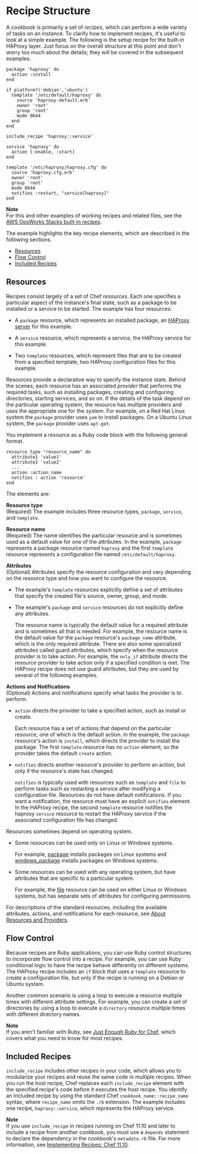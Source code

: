 # Recipe Structure<a name="cookbooks-101-basics-structure"></a>

A cookbook is primarily a set of *recipes*, which can perform a wide variety of tasks on an instance\. To clarify how to implement recipes, it's useful to look at a simple example\. The following is the setup recipe for the built\-in HAProxy layer\. Just focus on the overall structure at this point and don't worry too much about the details; they will be covered in the subsequent examples\.

```
package 'haproxy' do
  action :install
end

if platform?('debian','ubuntu')
  template '/etc/default/haproxy' do
    source 'haproxy-default.erb'
    owner 'root'
    group 'root'
    mode 0644
  end
end

include_recipe 'haproxy::service'

service 'haproxy' do
  action [:enable, :start]
end

template '/etc/haproxy/haproxy.cfg' do
  source 'haproxy.cfg.erb'
  owner 'root'
  group 'root'
  mode 0644
  notifies :restart, "service[haproxy]"
end
```

**Note**  
For this and other examples of working recipes and related files, see the [AWS OpsWorks Stacks built\-in recipes](https://github.com/aws/opsworks-cookbooks)\.

The example highlights the key recipe elements, which are described in the following sections\.


+ [Resources](#cookbooks-101-basics-structure-resources)
+ [Flow Control](#cookbooks-101-basics-structure-ruby)
+ [Included Recipes](#cookbooks-101-basics-structure-include)

## Resources<a name="cookbooks-101-basics-structure-resources"></a>

Recipes consist largely of a set of Chef *resources*\. Each one specifies a particular aspect of the instance's final state, such as a package to be installed or a service to be started\. The example has four resources:

+ A `package` resource, which represents an installed package, an [HAProxy server](http://haproxy.1wt.eu/) for this example\.

+ A `service` resource, which represents a service, the HAProxy service for this example\.

+ Two `template` resources, which represent files that are to be created from a specified template, two HAProxy configuration files for this example\.

Resources provide a declarative way to specify the instance state\. Behind the scenes, each resource has an associated *provider* that performs the required tasks, such as installing packages, creating and configuring directories, starting services, and so on\. If the details of the task depend on the particular operating system, the resource has multiple providers and uses the appropriate one for the system\. For example, on a Red Hat Linux system the `package` provider uses `yum` to install packages\. On a Ubuntu Linux system, the `package` provider uses `apt-get`\.

You implement a resource as a Ruby code block with the following general format\.

```
resource_type "resource_name" do
  attribute1 'value1'
  attribute2 'value2'
  ...
  action :action_name
  notifies : action 'resource'
end
```

The elements are:

**Resource type**  
\(Required\) The example includes three resource types, `package`, `service`, and `template`\.

**Resource name**  
\(Required\) The name identifies the particular resource and is sometimes used as a default value for one of the attributes\. In the example, `package` represents a package resource named `haproxy` and the first `template` resource represents a configuration file named `/etc/default/haproxy`\.

**Attributes**  
\(Optional\) Attributes specify the resource configuration and vary depending on the resource type and how you want to configure the resource\.  

+ The example's `template` resources explicitly define a set of attributes that specify the created file's source, owner, group, and mode\. 

+ The example's `package` and `service` resources do not explicitly define any attributes\.

  The resource name is typically the default value for a required attribute and is sometimes all that is needed\. For example, the resource name is the default value for the `package` resource's `package_name` attribute, which is the only required attribute\.
There are also some specialized attributes called guard attributes, which specify when the resource provider is to take action\. For example, the `only_if` attribute directs the resource provider to take action only if a specified condition is met\. The HAProxy recipe does not use guard attributes, but they are used by several of the following examples\.

**Actions and Notifications**  
\(Optional\) Actions and notifications specify what tasks the provider is to perform\.  

+ `action` directs the provider to take a specified action, such as install or create\.

  Each resource has a set of actions that depend on the particular resource, one of which is the default action\. In the example, the `package` resource's action is `install`, which directs the provider to install the package\. The first `template` resource has no `action` element, so the provider takes the default `create` action\.

+ `notifies` directs another resource's provider to perform an action, but only if the resource's state has changed\.

  `notifies` is typically used with resources such as `template` and `file` to perform tasks such as restarting a service after modifying a configuration file\. Resources do not have default notifications\. If you want a notification, the resource must have an explicit `notifies` element\. In the HAProxy recipe, the second `template` resource notifies the haproxy `service` resource to restart the HAProxy service if the associated configuration file has changed\. 

Resources sometimes depend on operating system\.

+ Some resources can be used only on Linux or Windows systems\.

  For example, [package](https://docs.chef.io/chef/resources.html#package) installs packages on Linux systems and [windows\_package](https://docs.chef.io/chef/resources.html#windows-package) installs packages on Windows systems\.

+ Some resources can be used with any operating system, but have attributes that are specific to a particular system\.

  For example, the [file](https://docs.chef.io/chef/resources.html#file) resource can be used on either Linux or Windows systems, but has separate sets of attributes for configuring permissions\.

For descriptions of the standard resources, including the available attributes, actions, and notifications for each resource, see [About Resources and Providers](https://docs.chef.io/resource.html)\. 

## Flow Control<a name="cookbooks-101-basics-structure-ruby"></a>

Because recipes are Ruby applications, you can use Ruby control structures to incorporate flow control into a recipe\. For example, you can use Ruby conditional logic to have the recipe behave differently on different systems\. The HAProxy recipe includes an `if` block that uses a `template` resource to create a configuration file, but only if the recipe is running on a Debian or Ubuntu system\. 

Another common scenario is using a loop to execute a resource multiple times with different attribute settings\. For example, you can create a set of directories by using a loop to execute a `directory` resource multiple times with different directory names\.

**Note**  
If you aren't familiar with Ruby, see [Just Enough Ruby for Chef](https://docs.chef.io/just_enough_ruby_for_chef.html), which covers what you need to know for most recipes\.

## Included Recipes<a name="cookbooks-101-basics-structure-include"></a>

`include_recipe` includes other recipes in your code, which allows you to modularize your recipes and reuse the same code in multiple recipes\. When you run the host recipe, Chef replaces each `include_recipe` element with the specified recipe's code before it executes the host recipe\. You identify an included recipe by using the standard Chef `cookbook_name::recipe_name` syntax, where `recipe_name` omits the `.rb` extension\. The example includes one recipe, `haproxy::service`, which represents the HAProxy service\. 

**Note**  
If you use `include_recipe` in recipes running on Chef 11\.10 and later to include a recipe from another cookbook, you must use a `depends` statement to declare the dependency in the cookbook's `metadata.rb` file\. For more information, see [Implementing Recipes: Chef 11\.10](workingcookbook-chef11-10.md)\.